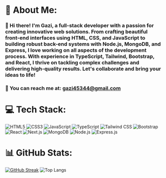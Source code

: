 # 💫 About Me:
### 👋 Hi there! I'm Gazi, a full-stack developer with a passion for creating innovative web solutions. From crafting beautiful front-end interfaces using HTML, CSS, and JavaScript to building robust back-end systems with Node.js, MongoDB, and Express, I love working on all aspects of the development process. With experience in TypeScript, Tailwind, Bootstrap, and React, I thrive on tackling complex challenges and delivering high-quality results. Let's collaborate and bring your ideas to life!

### 📧 You can reach me at: gazi45344@gmail.com

# 💻 Tech Stack:
![HTML5](https://img.shields.io/badge/html5-%23E34F26.svg?style=plastic&logo=html5&logoColor=white&logoSize=100px) ![CSS3](https://img.shields.io/badge/css3-%231572B6.svg?style=plastic&logo=css3&logoColor=white&size=large) ![JavaScript](https://img.shields.io/badge/javascript-%23323330.svg?style=plastic&logo=javascript&logoColor=%23F7DF1E&size=large) ![TypeScript](https://img.shields.io/badge/typescript-%23007ACC.svg?style=plastic&logo=typescript&logoColor=white&size=large) ![Tailwind CSS](https://img.shields.io/badge/tailwindcss-%2338B2AC.svg?style=plastic&logo=tailwind-css&logoColor=white&size=large) ![Bootstrap](https://img.shields.io/badge/bootstrap-%23563D7C.svg?style=plastic&logo=bootstrap&logoColor=white&size=large) ![React](https://img.shields.io/badge/react-%2320232a.svg?style=plastic&logo=react&logoColor=%2361DAFB&size=large) ![Next.js](https://img.shields.io/badge/Next-black?style=plastic&logo=next.js&logoColor=white&size=large) ![MongoDB](https://img.shields.io/badge/MongoDB-%234ea94b.svg?style=plastic&logo=mongodb&logoColor=white&size=large) ![Node.js](https://img.shields.io/badge/node.js-6DA55F?style=plastic&logo=node.js&logoColor=white&size=large) ![Express.js](https://img.shields.io/badge/express.js-%23404d59.svg?style=plastic&logo=express&logoColor=white&size=large) 

# 📊 GitHub Stats:
[![GitHub Streak](https://streak-stats.demolab.com?user=Gazi2050&theme=dark&hide_border=true&border_radius=10)](https://github.com/Gazi2050)
![Top Langs](https://github-readme-stats.vercel.app/api/top-langs/?username=Gazi2050&theme=dark&hide_border=true&border_radius=10&layout=compact)

